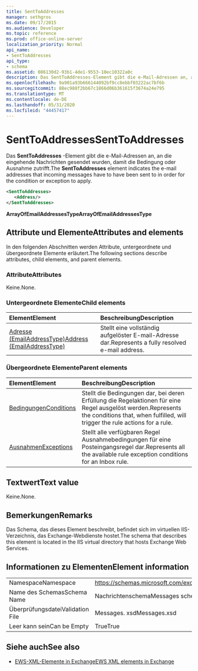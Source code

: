 ```yaml
---
title: SentToAddresses
manager: sethgros
ms.date: 09/17/2015
ms.audience: Developer
ms.topic: reference
ms.prod: office-online-server
localization_priority: Normal
api_name:
- SentToAddresses
api_type:
- schema
ms.assetid: 086130d2-93b1-4de1-9553-10ec10322a0c
description: Das SentToAddresses-Element gibt die e-Mail-Adressen an, an die eingehende Nachrichten gesendet wurden, damit die Bedingung oder Ausnahme zutrifft.
ms.openlocfilehash: 9a901a93b666144092bf9cc8ebbf03222ac7bf6b
ms.sourcegitcommit: 88ec988f2bb67c1866d06b361615f3674a24e795
ms.translationtype: MT
ms.contentlocale: de-DE
ms.lasthandoff: 05/31/2020
ms.locfileid: "44457417"
---
```

# <a name="senttoaddresses"></a><span data-ttu-id="b57af-103">SentToAddresses</span><span class="sxs-lookup"><span data-stu-id="b57af-103">SentToAddresses</span></span>

<span data-ttu-id="b57af-104">Das **SentToAddresses** -Element gibt die e-Mail-Adressen an, an die eingehende Nachrichten gesendet wurden, damit die Bedingung oder Ausnahme zutrifft.</span><span class="sxs-lookup"><span data-stu-id="b57af-104">The **SentToAddresses** element indicates the e-mail addresses that incoming messages have to have been sent to in order for the condition or exception to apply.</span></span> 
  
```XML
<SentToAddresses>
   <Address/>
</SentToAddresses>
```

 <span data-ttu-id="b57af-105">**ArrayOfEmailAddressesType**</span><span class="sxs-lookup"><span data-stu-id="b57af-105">**ArrayOfEmailAddressesType**</span></span>
## <a name="attributes-and-elements"></a><span data-ttu-id="b57af-106">Attribute und Elemente</span><span class="sxs-lookup"><span data-stu-id="b57af-106">Attributes and elements</span></span>

<span data-ttu-id="b57af-107">In den folgenden Abschnitten werden Attribute, untergeordnete und übergeordnete Elemente erläutert.</span><span class="sxs-lookup"><span data-stu-id="b57af-107">The following sections describe attributes, child elements, and parent elements.</span></span>
  
### <a name="attributes"></a><span data-ttu-id="b57af-108">Attribute</span><span class="sxs-lookup"><span data-stu-id="b57af-108">Attributes</span></span>

<span data-ttu-id="b57af-109">Keine.</span><span class="sxs-lookup"><span data-stu-id="b57af-109">None.</span></span>
  
### <a name="child-elements"></a><span data-ttu-id="b57af-110">Untergeordnete Elemente</span><span class="sxs-lookup"><span data-stu-id="b57af-110">Child elements</span></span>

|<span data-ttu-id="b57af-111">**Element**</span><span class="sxs-lookup"><span data-stu-id="b57af-111">**Element**</span></span>|<span data-ttu-id="b57af-112">**Beschreibung**</span><span class="sxs-lookup"><span data-stu-id="b57af-112">**Description**</span></span>|
|:-----|:-----|
|[<span data-ttu-id="b57af-113">Adresse (EmailAddressType)</span><span class="sxs-lookup"><span data-stu-id="b57af-113">Address (EmailAddressType)</span></span>](address-emailaddresstype.md) <br/> |<span data-ttu-id="b57af-114">Stellt eine vollständig aufgelöster E-mail-Adresse dar.</span><span class="sxs-lookup"><span data-stu-id="b57af-114">Represents a fully resolved e-mail address.</span></span>  <br/> |
   
### <a name="parent-elements"></a><span data-ttu-id="b57af-115">Übergeordnete Elemente</span><span class="sxs-lookup"><span data-stu-id="b57af-115">Parent elements</span></span>

|<span data-ttu-id="b57af-116">**Element**</span><span class="sxs-lookup"><span data-stu-id="b57af-116">**Element**</span></span>|<span data-ttu-id="b57af-117">**Beschreibung**</span><span class="sxs-lookup"><span data-stu-id="b57af-117">**Description**</span></span>|
|:-----|:-----|
|[<span data-ttu-id="b57af-118">Bedingungen</span><span class="sxs-lookup"><span data-stu-id="b57af-118">Conditions</span></span>](conditions.md) <br/> |<span data-ttu-id="b57af-119">Stellt die Bedingungen dar, bei deren Erfüllung die Regelaktionen für eine Regel ausgelöst werden.</span><span class="sxs-lookup"><span data-stu-id="b57af-119">Represents the conditions that, when fulfilled, will trigger the rule actions for a rule.</span></span>  <br/> |
|[<span data-ttu-id="b57af-120">Ausnahmen</span><span class="sxs-lookup"><span data-stu-id="b57af-120">Exceptions</span></span>](exceptions.md) <br/> |<span data-ttu-id="b57af-121">Stellt alle verfügbaren Regel Ausnahmebedingungen für eine Posteingangsregel dar.</span><span class="sxs-lookup"><span data-stu-id="b57af-121">Represents all the available rule exception conditions for an Inbox rule.</span></span>  <br/> |
   
## <a name="text-value"></a><span data-ttu-id="b57af-122">Textwert</span><span class="sxs-lookup"><span data-stu-id="b57af-122">Text value</span></span>

<span data-ttu-id="b57af-123">Keine.</span><span class="sxs-lookup"><span data-stu-id="b57af-123">None.</span></span>
  
## <a name="remarks"></a><span data-ttu-id="b57af-124">Bemerkungen</span><span class="sxs-lookup"><span data-stu-id="b57af-124">Remarks</span></span>

<span data-ttu-id="b57af-125">Das Schema, das dieses Element beschreibt, befindet sich im virtuellen IIS-Verzeichnis, das Exchange-Webdienste hostet.</span><span class="sxs-lookup"><span data-stu-id="b57af-125">The schema that describes this element is located in the IIS virtual directory that hosts Exchange Web Services.</span></span>
  
## <a name="element-information"></a><span data-ttu-id="b57af-126">Informationen zu Elementen</span><span class="sxs-lookup"><span data-stu-id="b57af-126">Element information</span></span>

|||
|:-----|:-----|
|<span data-ttu-id="b57af-127">Namespace</span><span class="sxs-lookup"><span data-stu-id="b57af-127">Namespace</span></span>  <br/> |https://schemas.microsoft.com/exchange/services/2006/messages  <br/> |
|<span data-ttu-id="b57af-128">Name des Schemas</span><span class="sxs-lookup"><span data-stu-id="b57af-128">Schema Name</span></span>  <br/> |<span data-ttu-id="b57af-129">Nachrichtenschema</span><span class="sxs-lookup"><span data-stu-id="b57af-129">Messages schema</span></span>  <br/> |
|<span data-ttu-id="b57af-130">Überprüfungsdatei</span><span class="sxs-lookup"><span data-stu-id="b57af-130">Validation File</span></span>  <br/> |<span data-ttu-id="b57af-131">Messages. xsd</span><span class="sxs-lookup"><span data-stu-id="b57af-131">Messages.xsd</span></span>  <br/> |
|<span data-ttu-id="b57af-132">Leer kann sein</span><span class="sxs-lookup"><span data-stu-id="b57af-132">Can be Empty</span></span>  <br/> |<span data-ttu-id="b57af-133">True</span><span class="sxs-lookup"><span data-stu-id="b57af-133">True</span></span>  <br/> |
   
## <a name="see-also"></a><span data-ttu-id="b57af-134">Siehe auch</span><span class="sxs-lookup"><span data-stu-id="b57af-134">See also</span></span>



- [<span data-ttu-id="b57af-135">EWS-XML-Elemente in Exchange</span><span class="sxs-lookup"><span data-stu-id="b57af-135">EWS XML elements in Exchange</span></span>](ews-xml-elements-in-exchange.md)

